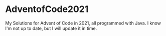 # AdventofCode2021
My Solutions for Advent of Code in 2021, all programmed with Java.
I know I'm not up to date, but I will update it in time.
